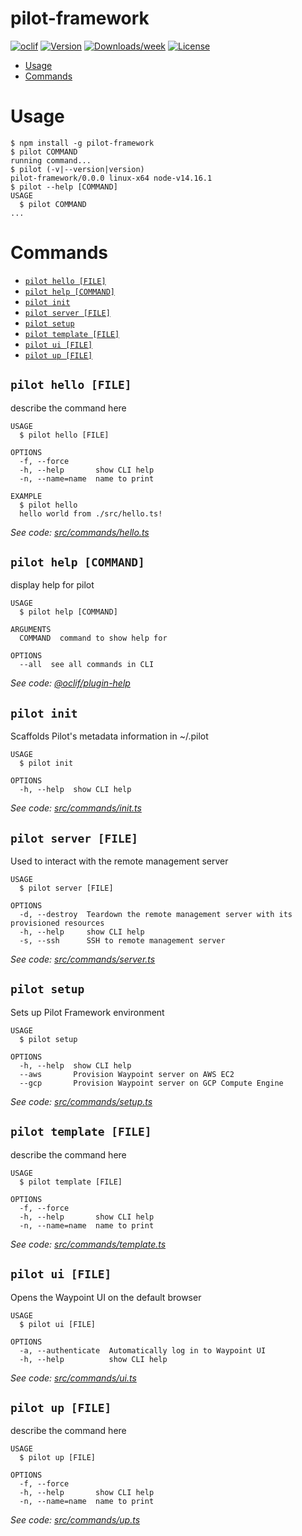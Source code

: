 pilot-framework
===============



[![oclif](https://img.shields.io/badge/cli-oclif-brightgreen.svg)](https://oclif.io)
[![Version](https://img.shields.io/npm/v/pilot-framework.svg)](https://npmjs.org/package/pilot-framework)
[![Downloads/week](https://img.shields.io/npm/dw/pilot-framework.svg)](https://npmjs.org/package/pilot-framework)
[![License](https://img.shields.io/npm/l/pilot-framework.svg)](https://github.com/pilot-framework/pilot-cli/blob/master/package.json)

<!-- toc -->
* [Usage](#usage)
* [Commands](#commands)
<!-- tocstop -->
# Usage
<!-- usage -->
```sh-session
$ npm install -g pilot-framework
$ pilot COMMAND
running command...
$ pilot (-v|--version|version)
pilot-framework/0.0.0 linux-x64 node-v14.16.1
$ pilot --help [COMMAND]
USAGE
  $ pilot COMMAND
...
```
<!-- usagestop -->
# Commands
<!-- commands -->
* [`pilot hello [FILE]`](#pilot-hello-file)
* [`pilot help [COMMAND]`](#pilot-help-command)
* [`pilot init`](#pilot-init)
* [`pilot server [FILE]`](#pilot-server-file)
* [`pilot setup`](#pilot-setup)
* [`pilot template [FILE]`](#pilot-template-file)
* [`pilot ui [FILE]`](#pilot-ui-file)
* [`pilot up [FILE]`](#pilot-up-file)

## `pilot hello [FILE]`

describe the command here

```
USAGE
  $ pilot hello [FILE]

OPTIONS
  -f, --force
  -h, --help       show CLI help
  -n, --name=name  name to print

EXAMPLE
  $ pilot hello
  hello world from ./src/hello.ts!
```

_See code: [src/commands/hello.ts](https://github.com/pilot-framework/pilot-cli/blob/v0.0.0/src/commands/hello.ts)_

## `pilot help [COMMAND]`

display help for pilot

```
USAGE
  $ pilot help [COMMAND]

ARGUMENTS
  COMMAND  command to show help for

OPTIONS
  --all  see all commands in CLI
```

_See code: [@oclif/plugin-help](https://github.com/oclif/plugin-help/blob/v3.2.2/src/commands/help.ts)_

## `pilot init`

Scaffolds Pilot's metadata information in ~/.pilot

```
USAGE
  $ pilot init

OPTIONS
  -h, --help  show CLI help
```

_See code: [src/commands/init.ts](https://github.com/pilot-framework/pilot-cli/blob/v0.0.0/src/commands/init.ts)_

## `pilot server [FILE]`

Used to interact with the remote management server

```
USAGE
  $ pilot server [FILE]

OPTIONS
  -d, --destroy  Teardown the remote management server with its provisioned resources
  -h, --help     show CLI help
  -s, --ssh      SSH to remote management server
```

_See code: [src/commands/server.ts](https://github.com/pilot-framework/pilot-cli/blob/v0.0.0/src/commands/server.ts)_

## `pilot setup`

Sets up Pilot Framework environment

```
USAGE
  $ pilot setup

OPTIONS
  -h, --help  show CLI help
  --aws       Provision Waypoint server on AWS EC2
  --gcp       Provision Waypoint server on GCP Compute Engine
```

_See code: [src/commands/setup.ts](https://github.com/pilot-framework/pilot-cli/blob/v0.0.0/src/commands/setup.ts)_

## `pilot template [FILE]`

describe the command here

```
USAGE
  $ pilot template [FILE]

OPTIONS
  -f, --force
  -h, --help       show CLI help
  -n, --name=name  name to print
```

_See code: [src/commands/template.ts](https://github.com/pilot-framework/pilot-cli/blob/v0.0.0/src/commands/template.ts)_

## `pilot ui [FILE]`

Opens the Waypoint UI on the default browser

```
USAGE
  $ pilot ui [FILE]

OPTIONS
  -a, --authenticate  Automatically log in to Waypoint UI
  -h, --help          show CLI help
```

_See code: [src/commands/ui.ts](https://github.com/pilot-framework/pilot-cli/blob/v0.0.0/src/commands/ui.ts)_

## `pilot up [FILE]`

describe the command here

```
USAGE
  $ pilot up [FILE]

OPTIONS
  -f, --force
  -h, --help       show CLI help
  -n, --name=name  name to print
```

_See code: [src/commands/up.ts](https://github.com/pilot-framework/pilot-cli/blob/v0.0.0/src/commands/up.ts)_
<!-- commandsstop -->

